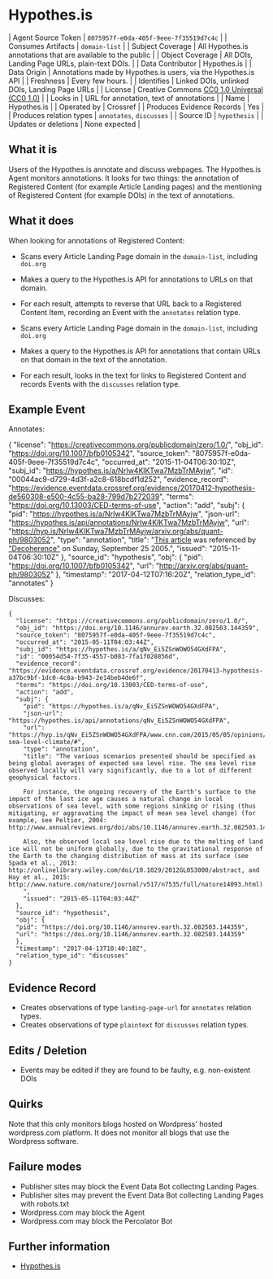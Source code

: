 # Hypothes.is

| Agent Source Token        | `8075957f-e0da-405f-9eee-7f35519d7c4c` |
| Consumes Artifacts        | `domain-list` |
| Subject Coverage          | All Hypothes.is annotations that are available to the public |
| Object Coverage           | All DOIs, Landing Page URLs, plain-text DOIs. |
| Data Contributor          | Hypothes.is |
| Data Origin               | Annotations made by Hypothes.is users, via the Hypothes.is API |
| Freshness                 | Every few hours. |
| Identifies                | Linked DOIs, unlinked DOIs, Landing Page URLs |
| License                   | Creative Commons [CC0 1.0 Universal (CC0 1.0)](https://creativecommons.org/publicdomain/zero/1.0/) |
| Looks in                  | URL for annotation, text of annotations |
| Name                      | Hypothes.is |
| Operated by               | Crossref |
| Produces Evidence Records | Yes |
| Produces relation types   | `annotates`, `discusses` |
| Source ID                 | `hypothesis` |
| Updates or deletions      | None expected |

## What it is

Users of the Hypothes.is annotate and discuss webpages. The Hypothes.is Agent monitors annotations. It looks for two things: the annotation of Registered Content (for example Article Landing pages) and the mentioning of Registered Content (for example DOIs) in the text of annotations.

## What it does

When looking for annotations of Registered Content:

 - Scans every Article Landing Page domain in the `domain-list`, including `doi.org`
 - Makes a query to the Hypothes.is API for annotations to URLs on that domain.
 - For each result, attempts to reverse that URL back to a Registered Content Item, recording an Event with the `annotates` relation type.

 - Scans every Article Landing Page domain in the `domain-list`, including `doi.org`
 - Makes a query to the Hypothes.is API for annotations that contain URLs on that domain in the text of the annotation.
 - For each result, looks in the text for links to Registered Content and records Events with the `discusses` relation type.

## Example Event

Annotates:

  {
    "license": "https://creativecommons.org/publicdomain/zero/1.0/",
    "obj_id": "https://doi.org/10.1007/bfb0105342",
    "source_token": "8075957f-e0da-405f-9eee-7f35519d7c4c",
    "occurred_at": "2015-11-04T06:30:10Z",
    "subj_id": "https://hypothes.is/a/NrIw4KlKTwa7MzbTrMAyjw",
    "id": "00044ac9-d729-4d3f-a2c8-618bcdf1d252",
    "evidence_record": "https://evidence.eventdata.crossref.org/evidence/20170412-hypothesis-de560308-e500-4c55-ba28-799d7b272039",
    "terms": "https://doi.org/10.13003/CED-terms-of-use",
    "action": "add",
    "subj": {
      "pid": "https://hypothes.is/a/NrIw4KlKTwa7MzbTrMAyjw",
      "json-url": "https://hypothes.is/api/annotations/NrIw4KlKTwa7MzbTrMAyjw",
      "url": "https://hyp.is/NrIw4KlKTwa7MzbTrMAyjw/arxiv.org/abs/quant-ph/9803052",
      "type": "annotation",
      "title": "[This article](http://arxiv.org/abs/quant-ph/9803052) was referenced by ["Decoherence"](http://web.mit.edu/redingtn/www/netadv/Xdecoherenc.html) on Sunday, September 25 2005.",
      "issued": "2015-11-04T06:30:10Z"
    },
    "source_id": "hypothesis",
    "obj": {
      "pid": "https://doi.org/10.1007/bfb0105342",
      "url": "http://arxiv.org/abs/quant-ph/9803052"
    },
    "timestamp": "2017-04-12T07:16:20Z",
    "relation_type_id": "annotates"
  }

Discusses:

    {
      "license": "https://creativecommons.org/publicdomain/zero/1.0/",
      "obj_id": "https://doi.org/10.1146/annurev.earth.32.082503.144359",
      "source_token": "8075957f-e0da-405f-9eee-7f35519d7c4c",
      "occurred_at": "2015-05-11T04:03:44Z",
      "subj_id": "https://hypothes.is/a/qNv_Ei5ZSnWOWO54GXdFPA",
      "id": "00054d54-7f35-4557-b083-7fa1f028856d",
      "evidence_record": "https://evidence.eventdata.crossref.org/evidence/20170413-hypothesis-a37bc9bf-1dc0-4c8a-b943-2e14beb4de6f",
      "terms": "https://doi.org/10.13003/CED-terms-of-use",
      "action": "add",
      "subj": {
        "pid": "https://hypothes.is/a/qNv_Ei5ZSnWOWO54GXdFPA",
        "json-url": "https://hypothes.is/api/annotations/qNv_Ei5ZSnWOWO54GXdFPA",
        "url": "https://hyp.is/qNv_Ei5ZSnWOWO54GXdFPA/www.cnn.com/2015/05/05/opinions/sutter-sea-level-climate/#",
        "type": "annotation",
        "title": "The various scenarios presented should be specified as being global averages of expected sea level rise. The sea level rise observed locally will vary significantly, due to a lot of different geophysical factors.

        For instance, the ongoing recovery of the Earth's surface to the impact of the last ice age causes a natural change in local observations of sea level, with some regions sinking or rising (thus mitigating, or aggravating the impact of mean sea level change) (for example, see Peltier, 2004: http://www.annualreviews.org/doi/abs/10.1146/annurev.earth.32.082503.144359).

        Also, the observed local sea level rise due to the melting of land ice will not be uniform globally, due to the gravitational response of the Earth to the changing distribution of mass at its surface (see Spada et al., 2013: http://onlinelibrary.wiley.com/doi/10.1029/2012GL053000/abstract, and Hay et al., 2015: http://www.nature.com/nature/journal/v517/n7535/full/nature14093.html).
        ",
        "issued": "2015-05-11T04:03:44Z"
      },
      "source_id": "hypothesis",
      "obj": {
      "pid": "https://doi.org/10.1146/annurev.earth.32.082503.144359",
      "url": "https://doi.org/10.1146/annurev.earth.32.082503.144359"
      },
      "timestamp": "2017-04-13T10:40:18Z",
      "relation_type_id": "discusses"
    }


## Evidence Record

 - Creates observations of type `landing-page-url` for `annotates` relation types.
 - Creates observations of type `plaintext` for `discusses` relation types.

## Edits / Deletion

 - Events may be edited if they are found to be faulty, e.g. non-existent DOIs

## Quirks

Note that this only monitors blogs hosted on Wordpress' hosted wordpress.com platform. It does not monitor all blogs that use the Wordpress software.

## Failure modes

 - Publisher sites may block the Event Data Bot collecting Landing Pages.
 - Publisher sites may prevent the Event Data Bot collecting Landing Pages with robots.txt
 - Wordpress.com may block the Agent
 - Wordpress.com may block the Percolator Bot

## Further information

 - [Hypothes.is](http://hypothes.is)

